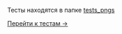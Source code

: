 Тесты находятся в папке [tests_pngs](./tests_pngs/README.md)

[Перейти к тестам →](./tests_pngs/README.md)